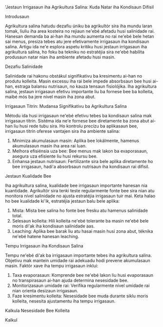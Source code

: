 'Jestaun Irrigasaun iha Agrikultura Salina: Kuda Natar iha Kondisaun Difisil

Introdusaun

Agrikultura salina hatudu dezafiu úniku ba agrikultór sira iha mundu laran tomak, liuliu iha area kosteira no rejiaun ne'ebé afetadu husi salinidade rai. Hanesan demanda ba ai-han iha mundu aumenta no rai ne'ebé bele hetan sai menus, presiza tebes atu jere efetivamente irrigasaun iha kondisaun salina. Artigu ida ne'e esplora aspetu kritiku husi jestaun irrigasaun iha agrikultura salina, ho foku ba tekniku no estratéjia sira ne'ebé habilita produsaun natar nian iha ambiente afetadu husi masin.

Dezafiu Salinidade

Salinidade rai hakonu obstákul signifikativu ba kresimentu ai-han no produtu kolleita. Masin excessu iha rai bele impede absorbsaun bee husi ai-han, estraga balansu nutrisaun, no kauza tensaun fisiolójika. Iha agrikultura salina, jestaun irrigasaun efetivu importante liu ba fornese bee ba kolleita, maibé mós ba jere nível masin iha zona abut.

Irrigasaun Titrin: Mudansa Signifikativu ba Agrikultura Salina

Métodu ida husi irrigasaun ne'ebé efetivu tebes ba kondisaun salina mak irrigasaun titrin. Sistéma ida ne'e fornese bee diretamente ba zona abut ai-han liu husi rede tubu sira. Ho kontrolu precízu ba aplikasaun bee, irrigasaun titrin oferese vantajen sira iha ambiente salina:

1. Minimiza akumulasaun masin: Aplika bee lokálmente, hamenus akumulasaun masin iha area rai luan.
2. Melhora efisiénsia uza bee: Bee menus mak lakon ba evaporasaun, asegura uza efisiente liu husi rekursu bee.
3. Enhansa jestaun nutrisaun: Fertilizante sira bele aplika diretamente ho bee irrigasaun, hadi'a absorbsaun nutrisaun iha kondisaun rai difisil.

Jestaun Kualidade Bee

Iha agrikultura salina, kualidade bee irrigasaun importante hanesan nia kuantidade. Agrikultór sira tenki teste regularmente fonte bee sira nian atu monitora nível salinidade no ajusta estratéjia irrigasaun tuir mai. Keta halao ho bee kualidade ki'ik, estratéjia jestaun balu bele aplika:

1. Mista: Mista bee salina ho fonte bee fresku atu hamenus salinidade total.
2. Selesaun kolleita: Hili kolleita ne'ebé tolerante ba masin ne'ebé bele moris di'ak iha kondisaun salinidade aas.
3. Leaching: Aplika bee barak liu atu hasai masin husi zona abut, téknika ne'ebé hatene hanesan leaching.

Tempu Irrigasaun iha Kondisaun Salina

Tempu ne'ebé di'ak ba irrigasaun importante tebes iha agrikultura salina. Objetivu mak mantein umidade rai adekuadu hodi prevene akumulasaun masin. Faktór xave iha tempu irrigasaun inklui:

1. Taxa evaporasaun: Komprende bee ne'ebé lakon liu husi evaporasaun no transpirasaun ai-han ajuda determina nesesidade bee.
2. Monitorizasaun umidade rai: Verifika regularmente nível umidade rai nian orienta desizaun irrigasaun.
3. Faze kresimentu kolleita: Nesesidade bee muda durante siklu moris kolleita, nesesita ajustamentu iha tempu irrigasaun.

Kalkula Nesesidade Bee Kolleita

Kalkul